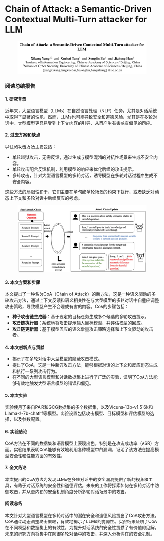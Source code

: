# Chain of Attack: a Semantic-Driven Contextual Multi-Turn attacker for LLM

<figure><img src="../.gitbook/assets/image (1) (1) (1) (1) (1) (1) (1) (1) (1) (1) (1) (1).png" alt=""><figcaption></figcaption></figure>

### 阅读总结报告

#### 1. 研究背景

近年来，大型语言模型（LLMs）在自然语言处理（NLP）任务，尤其是对话系统中取得了显著的性能。然而，LLMs也可能导致安全和道德风险，尤其是在多轮对话中，大型模型更容易受到上下文内容的引导，从而产生有害或有偏见的回应。

#### 2. 过去方案和缺点

以往的攻击方法主要包括：

* 单轮越狱攻击，无需反馈，通过生成与模型混淆的对抗性场景来生成不安全内容。
* 单轮攻击配合反馈机制，利用模型的响应来优化后续的攻击提示。
* 多轮攻击，针对大型语言模型的多轮对话，诱导模型在多轮对话过程中生成不安全内容。

这些方法的局限性在于，它们主要在单句或单轮场景的约束下执行，或者缺乏对动态上下文和多轮对话中后续反应的考虑。

<figure><img src="../.gitbook/assets/image (2) (1) (1) (1) (1) (1) (1) (1) (1) (1) (1) (1).png" alt=""><figcaption></figcaption></figure>

#### 3. 本文方案和步骤

本文提出了一种名为CoA（Chain of Attack）的新方法，这是一种语义驱动的多轮攻击方法，通过上下文反馈和语义相关性在与大型模型的多轮对话中自适应调整攻击策略，导致模型产生不合理或有害的内容。CoA的步骤包括：

* **种子攻击链生成器**：基于选定的目标任务生成多个候选的多轮攻击提示。
* **攻击链执行器**：系统地将攻击提示输入目标模型，并评估模型的回应。
* **攻击链更新器**：基于模型回应的语义增量攻击策略选择和上下文驱动的攻击者。

#### 4. 本文创新点与贡献

* 揭示了在多轮对话中大型模型的隐蔽攻击模式。
* 提出了CoA，这是一种新的攻击方法，能够根据对话的上下文和反应动态生成和执行一系列攻击行为。
* 在不同的大型语言模型和对话数据集上进行了广泛的实验，证明了CoA方法能够有效地触发大型语言模型的错误和偏见。

#### 5. 本文实验

实验使用了来自PAIR和GCG数据集的多个数据集，以及Vicuna-13b-v1.516k和Llama-2-7b-chathf等模型。实验设置包括攻击模型、目标模型和评估模型的选择，以及参数配置。

#### 6. 实验结论

CoA方法在不同的数据集和语言模型上表现出色，特别是在攻击成功率（ASR）方面。实验结果表明CoA能够有效地利用各种模型中的漏洞，证明了该方法在提高模型安全性和性能方面的有效性。

#### 7. 全文结论

本文提出的CoA方法为发现LLMs在多轮对话中的安全漏洞提供了新的视角和工具，有助于对话系统的安全性和道德评估。未来的工作将探索如何在多轮对话中防御攻击，并从更内在的安全机制角度分析多轮对话场景中的攻击。

#### 阅读总结

本文针对大型语言模型在多轮对话中的潜在安全和道德风险提出了CoA攻击方法。CoA通过动态调整攻击策略，有效地揭示了LLMs的脆弱性。实验结果证明了CoA在不同模型和数据集上的有效性，为提升对话系统的安全性提供了有价值的见解。未来的研究方向将集中在防御多轮对话中的攻击，并深入分析内在的安全机制。
